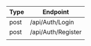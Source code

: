 | Type | Endpoint           |
|------|--------------------|
| post | /api/Auth/Login    |
| post | /api/Auth/Register |
|      |                    |
